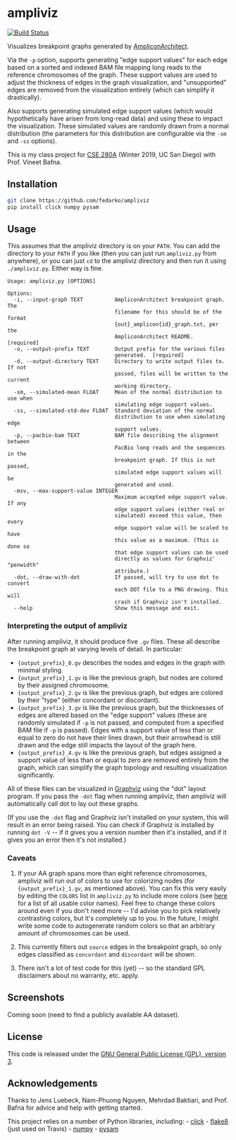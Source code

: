 # ampliviz
[![Build Status](https://travis-ci.org/fedarko/ampliviz.svg?branch=master)](https://travis-ci.org/fedarko/ampliviz)

Visualizes breakpoint graphs generated by
[AmpliconArchitect](https://github.com/virajbdeshpande/AmpliconArchitect).

Via the `-p` option, supports generating "edge support values" for each edge
based on a sorted and indexed BAM file mapping long reads to the reference
chromosomes of the graph. These support values are used to adjust the thickness
of edges in the graph visualization, and "unsupported" edges are removed from
the visualization entirely (which can simplify it drastically).

Also supports generating simulated edge support values (which would hypothetically
have arisen from long-read data) and using these to impact the visualization.
These simulated values are randomly drawn from a normal distribution (the
parameters for this distribution are configurable via the `-sm` and `-ss`
options).

This is my class project for [CSE 280A](http://proteomics.ucsd.edu/vbafna/teaching-2/cse280a-algorithms-for-genetics/) (Winter 2019, UC San Diego) with Prof. Vineet Bafna.

## Installation

```bash
git clone https://github.com/fedarko/ampliviz
pip install click numpy pysam
```

## Usage

This assumes that the ampliviz directory is on your `PATH`. You can add the
directory to your `PATH` if you like (then you can just run `ampliviz.py` from
anywhere), or you can just `cd` to the ampliviz directory and then run it using
`./ampliviz.py`. Either way is fine.

```
Usage: ampliviz.py [OPTIONS]

Options:
  -i, --input-graph TEXT          AmpliconArchitect breakpoint graph. The
                                  filename for this should be of the format
                                  {out}_amplicon{id}_graph.txt, per the
                                  AmpliconArchitect README.  [required]
  -o, --output-prefix TEXT        Output prefix for the various files
                                  generated.  [required]
  -d, --output-directory TEXT     Directory to write output files to. If not
                                  passed, files will be written to the current
                                  working directory.
  -sm, --simulated-mean FLOAT     Mean of the normal distribution to use when
                                  simulating edge support values.
  -ss, --simulated-std-dev FLOAT  Standard deviation of the normal
                                  distribution to use when simulating edge
                                  support values.
  -p, --pacbio-bam TEXT           BAM file describing the alignment between
                                  PacBio long reads and the sequences in the
                                  breakpoint graph. If this is not passed,
                                  simulated edge support values will be
                                  generated and used.
  -msv, --max-support-value INTEGER
                                  Maximum accepted edge support value. If any
                                  edge support values (either real or
                                  simulated) exceed this value, then every
                                  edge support value will be scaled to have
                                  this value as a maximum. (This is done so
                                  that edge support values can be used
                                  directly as values for Graphviz' "penwidth"
                                  attribute.)
  -dot, --draw-with-dot           If passed, will try to use dot to convert
                                  each DOT file to a PNG drawing. This will
                                  crash if Graphviz isn't installed.
  --help                          Show this message and exit.
```

### Interpreting the output of ampliviz

After running ampliviz, it should produce five `.gv` files. These all describe
the breakpoint graph at varying levels of detail. In particular:
  - `{output_prefix}_0.gv` describes the nodes and edges in the graph with
    minimal styling.
  - `{output_prefix}_1.gv` is like the previous graph, but nodes are colored
    by their assigned chromosome.
  - `{output_prefix}_2.gv` is like the previous graph, but edges are colored
    by their "type" (either concordant or discordant).
  - `{output_prefix}_3.gv` is like the previous graph, but the thicknesses of
    edges are altered based on the "edge support" values (these are randomly
    simulated if `-p` is not passed, and computed from a specified BAM file if
    `-p` is passed). Edges with a support value of less than or equal to zero
    do not have their lines drawn, but their arrowhead is still drawn and the
    edge still impacts the layout of the graph here.
  - `{output_prefix}_4.gv` is like the previous graph, but edges assigned a
    support value of less than or equal to zero are removed entirely
    from the graph, which can simplify the graph topology and resulting
    visualization significantly.

All of these files can be visualized in [Graphviz](https://www.graphviz.org/)
using the "dot" layout program. If you pass the `-dot` flag when running
ampliviz, then ampliviz will automatically call dot to lay out these graphs.

(If you use the `-dot` flag and Graphviz isn't installed on your system, this
will result in an error being raised. You can check if Graphviz is installed by
running `dot -V` -- if it gives you a version number then it's installed, and
if it gives you an error then it's not installed.)

### Caveats

1. If your AA graph spans more than eight reference chromosomes, ampliviz will run
   out of colors to use for colorizing nodes (for `{output_prefix}_1.gv`, as
   mentioned above). You can fix this very easily by editing the `COLORS` list in
   `ampliviz.py` to include more colors (see [here](http://www.graphviz.org/doc/info/colors.html) for a list of all usable color names). Feel free to change these colors around even if you don't need more -- I'd advise you to pick relatively contrasting colors, but it's completely up to you.
   In the future, I might write some code to autogenerate random colors so that an arbitrary amount of chromosomes can be used.

2. This currently filters out `source` edges in the breakpoint graph, so only
   edges classified as `concordant` and `discordant` will be shown.

3. There isn't a lot of test code for this (yet) -- so the standard GPL
   disclaimers about no warranty, etc. apply.

## Screenshots

Coming soon (need to find a publicly available AA dataset).

## License

This code is released under the [GNU General Public License (GPL), version 3](https://www.gnu.org/licenses/gpl-3.0.en.html).

## Acknowledgements

Thanks to Jens Luebeck, Nam-Phuong Nguyen, Mehrdad Baktiari, and Prof. Bafna
for advice and help with getting started.

This project relies on a number of Python libraries, including:
    - [click](https://click.palletsprojects.com/en/7.x/)
    - [flake8](http://flake8.pycqa.org/en/latest/) (just used on Travis)
    - [numpy](http://www.numpy.org/)
    - [pysam](https://github.com/pysam-developers/pysam/)
